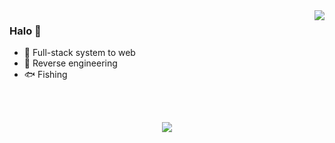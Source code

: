 <img align="right" src="https://github-readme-stats-one-bice.vercel.app/api?username=nomi-san&count_private=true&show_icons=true&icon_color=CE1D2D&text_color=718096&bg_color=00000000&hide_title=true&hide_border=true&include_all_commits=true&role=OWNER,ORGANIZATION_MEMBER,COLLABORATOR" />

### Halo 👏

- 🤣 Full-stack system to web
- 🥳 Reverse engineering
- 🐟 Fishing

<br>
<br>

<p align="center"> 
  <img src="https://vc.nomi.dev/badge.svg" />
</p>
